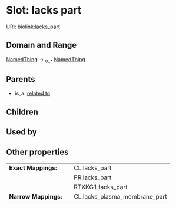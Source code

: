 
# Slot: lacks part




URI: [biolink:lacks_part](https://w3id.org/biolink/vocab/lacks_part)


## Domain and Range

[NamedThing](NamedThing.md) &#8594;  <sub>0..\*</sub> [NamedThing](NamedThing.md)

## Parents

 *  is_a: [related to](related_to.md)

## Children


## Used by


## Other properties

|  |  |  |
| --- | --- | --- |
| **Exact Mappings:** | | CL:lacks_part |
|  | | PR:lacks_part |
|  | | RTXKG1:lacks_part |
| **Narrow Mappings:** | | CL:lacks_plasma_membrane_part |

